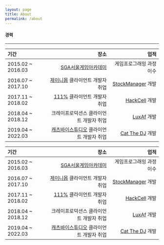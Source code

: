 ```yaml
---
layout: page
title: About
permalink: /about
---
```


#### 경력

----------------------------
|기간|장소|업적|
|:---|---:|---:|
| 2015.02 ~ 2016.03 | [SGA서울게임아카데미](https://sgaedu.co.kr/main/index.php?branch=seoul) |                                     게임프로그래밍 과정 이수 |
| 2016.07 ~ 2017.10 | [제이니몹](http://www.zanymob.com/ninano/skin/index.html) 클라이언트 개발자 취업 | [StockManager](https://dtigerwing.github.io/projects/StockManager) 개발 |
| 2017.11 ~ 2018.02 |   [111%](https://www.111percent.net/) 클라이언트 개발자 취업 | [HackCell](https://dtigerwing.github.io/projects/HackCell) 개발 |
| 2018.04 ~ 2018.12 |                      크레이프로덕션스 클라이언트 개발자 취업 |    [LuxAf](https://dtigerwing.github.io/projects/LuxAf) 개발 |
| 2019.04 ~ 2022.03 | [캐츠바이스튜디오](https://catsbystudio.com/) 클라이언트 개발자 취업 | [Cat The DJ](https://dtigerwing.github.io/projects/Catthedj) 개발 |



| 기간              |                                                         장소 |                                                         업적 |
| :---------------- | -----------------------------------------------------------: | -----------------------------------------------------------: |
| 2015.02 ~ 2016.03 | [SGA서울게임아카데미](https://sgaedu.co.kr/main/index.php?branch=seoul) |                                     게임프로그래밍 과정 이수 |
| 2016.07 ~ 2017.10 | [제이니몹](http://www.zanymob.com/ninano/skin/index.html) 클라이언트 개발자 취업 | [StockManager](https://dtigerwing.github.io/projects/StockManager) 개발 |
| 2017.11 ~ 2018.02 |   [111%](https://www.111percent.net/) 클라이언트 개발자 취업 | [HackCell](https://dtigerwing.github.io/projects/HackCell) 개발 |
| 2018.04 ~ 2018.12 |                      크레이프로덕션스 클라이언트 개발자 취업 |    [LuxAf](https://dtigerwing.github.io/projects/LuxAf) 개발 |
| 2019.04 ~ 2022.03 | [캐츠바이스튜디오](https://catsbystudio.com/) 클라이언트 개발자 취업 | [Cat The DJ](https://dtigerwing.github.io/projects/Catthedj) 개발 |





